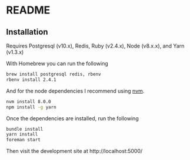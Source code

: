 # README

## Installation

Requires Postgresql (v10.x), Redis, Ruby (v2.4.x), Node (v8.x.x), and Yarn (v1.3.x)

With Homebrew you can run the following

```bash
brew install postgresql redis, rbenv
rbenv install 2.4.1
```

And for the node dependencies I recommend using [nvm](https://github.com/creationix/nvm).

```bash
nvm install 8.0.0
npm install -g yarn
```

Once the dependencies are installed, run the following

```bash
bundle install
yarn install
foreman start
```
 
Then visit the development site at http://localhost:5000/